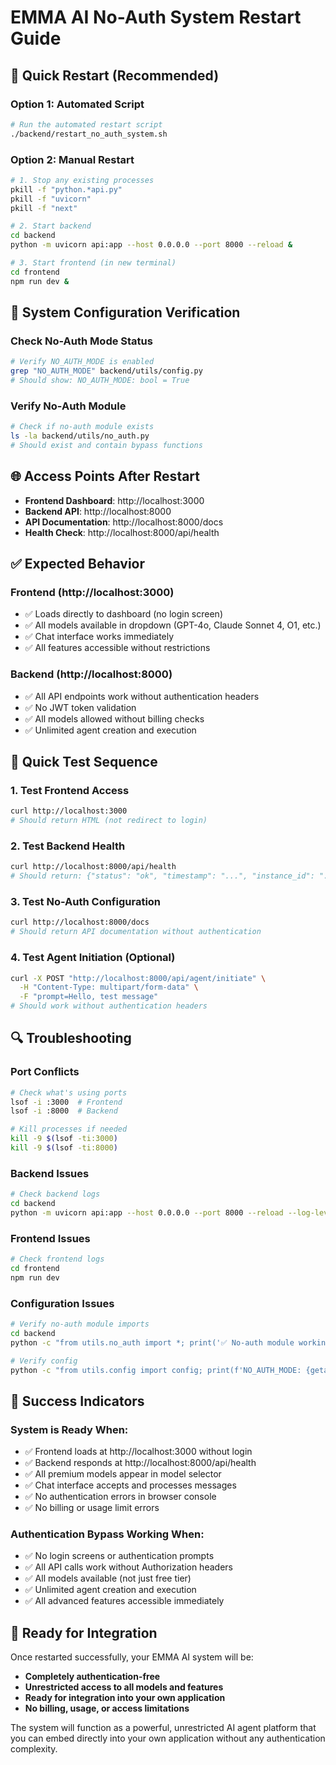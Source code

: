 # EMMA AI No-Auth System Restart Guide

## 🎯 Quick Restart (Recommended)

### Option 1: Automated Script
```bash
# Run the automated restart script
./backend/restart_no_auth_system.sh
```

### Option 2: Manual Restart
```bash
# 1. Stop any existing processes
pkill -f "python.*api.py"
pkill -f "uvicorn"
pkill -f "next"

# 2. Start backend
cd backend
python -m uvicorn api:app --host 0.0.0.0 --port 8000 --reload &

# 3. Start frontend (in new terminal)
cd frontend
npm run dev &
```

## 🔧 System Configuration Verification

### Check No-Auth Mode Status
```bash
# Verify NO_AUTH_MODE is enabled
grep "NO_AUTH_MODE" backend/utils/config.py
# Should show: NO_AUTH_MODE: bool = True
```

### Verify No-Auth Module
```bash
# Check if no-auth module exists
ls -la backend/utils/no_auth.py
# Should exist and contain bypass functions
```

## 🌐 Access Points After Restart

- **Frontend Dashboard**: http://localhost:3000
- **Backend API**: http://localhost:8000  
- **API Documentation**: http://localhost:8000/docs
- **Health Check**: http://localhost:8000/api/health

## ✅ Expected Behavior

### Frontend (http://localhost:3000)
- ✅ Loads directly to dashboard (no login screen)
- ✅ All models available in dropdown (GPT-4o, Claude Sonnet 4, O1, etc.)
- ✅ Chat interface works immediately
- ✅ All features accessible without restrictions

### Backend (http://localhost:8000)
- ✅ All API endpoints work without authentication headers
- ✅ No JWT token validation
- ✅ All models allowed without billing checks
- ✅ Unlimited agent creation and execution

## 🧪 Quick Test Sequence

### 1. Test Frontend Access
```bash
curl http://localhost:3000
# Should return HTML (not redirect to login)
```

### 2. Test Backend Health
```bash
curl http://localhost:8000/api/health
# Should return: {"status": "ok", "timestamp": "...", "instance_id": "..."}
```

### 3. Test No-Auth Configuration
```bash
curl http://localhost:8000/docs
# Should return API documentation without authentication
```

### 4. Test Agent Initiation (Optional)
```bash
curl -X POST "http://localhost:8000/api/agent/initiate" \
  -H "Content-Type: multipart/form-data" \
  -F "prompt=Hello, test message"
# Should work without authentication headers
```

## 🔍 Troubleshooting

### Port Conflicts
```bash
# Check what's using ports
lsof -i :3000  # Frontend
lsof -i :8000  # Backend

# Kill processes if needed
kill -9 $(lsof -ti:3000)
kill -9 $(lsof -ti:8000)
```

### Backend Issues
```bash
# Check backend logs
cd backend
python -m uvicorn api:app --host 0.0.0.0 --port 8000 --reload --log-level debug
```

### Frontend Issues
```bash
# Check frontend logs
cd frontend
npm run dev
```

### Configuration Issues
```bash
# Verify no-auth module imports
cd backend
python -c "from utils.no_auth import *; print('✅ No-auth module working')"

# Verify config
python -c "from utils.config import config; print(f'NO_AUTH_MODE: {getattr(config, \"NO_AUTH_MODE\", False)}')"
```

## 🚀 Success Indicators

### System is Ready When:
- ✅ Frontend loads at http://localhost:3000 without login
- ✅ Backend responds at http://localhost:8000/api/health
- ✅ All premium models appear in model selector
- ✅ Chat interface accepts and processes messages
- ✅ No authentication errors in browser console
- ✅ No billing or usage limit errors

### Authentication Bypass Working When:
- ✅ No login screens or authentication prompts
- ✅ All API calls work without Authorization headers
- ✅ All models available (not just free tier)
- ✅ Unlimited agent creation and execution
- ✅ All advanced features accessible immediately

## 🎉 Ready for Integration

Once restarted successfully, your EMMA AI system will be:
- **Completely authentication-free**
- **Unrestricted access to all models and features**
- **Ready for integration into your own application**
- **No billing, usage, or access limitations**

The system will function as a powerful, unrestricted AI agent platform that you can embed directly into your own application without any authentication complexity.
